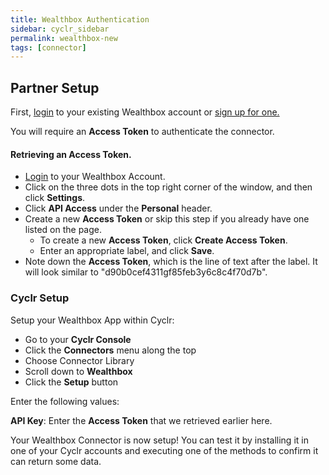 ```yaml
---
title: Wealthbox Authentication
sidebar: cyclr_sidebar
permalink: wealthbox-new
tags: [connector]
---
```


## Partner Setup

First, [login](https://app.crmworkspace.com/users/login) to your existing Wealthbox account or [sign up for one.](https://www.wealthbox.com/)

You will require an **Access Token** to authenticate the connector.

#### Retrieving an Access Token.

*   [Login](https://app.crmworkspace.com/users/login) to your Wealthbox Account.
*   Click on the three dots in the top right corner of the window, and then click **Settings**.
*   Click **API Access** under the **Personal** header.
*   Create a new **Access Token** or skip this step if you already have one listed on the page.
    *   To create a new **Access Token**, click **Create Access Token**.
    *   Enter an appropriate label, and click **Save**.
*   Note down the **Access Token**, which is the line of text after the label. It will look similar to "d90b0cef4311gf85feb3y6c8c4f70d7b".

### Cyclr Setup

Setup your Wealthbox App within Cyclr:

*   Go to your **Cyclr Console**
*   Click the **Connectors** menu along the top
*   Choose Connector Library
*   Scroll down to **Wealthbox**
*   Click the **Setup** button

Enter the following values:

**API Key**: Enter the **Access Token** that we retrieved earlier here.

Your Wealthbox Connector is now setup! You can test it by installing it in one of your Cyclr accounts and executing one of the methods to confirm it can return some data.
